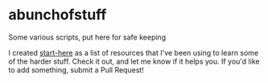 # abunchofstuff
Some various scripts, put here for safe keeping

I created [start-here](https://github.com/lizmeister321/abunchofstuff/blob/master/start_here.md) as a list of resources that I've been using to learn some of the harder stuff. Check it out, and let me know if it helps you. If you'd like to add something, submit a Pull Request!
